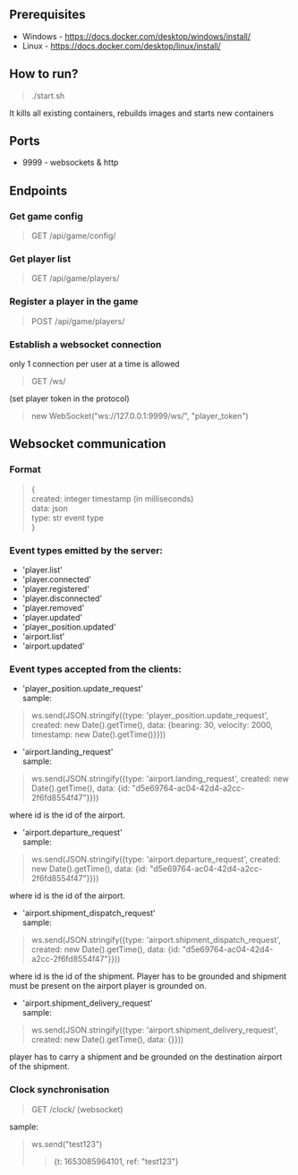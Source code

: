 ## Prerequisites

- Windows - https://docs.docker.com/desktop/windows/install/
- Linux - https://docs.docker.com/desktop/linux/install/ 

## How to run?

> ./start.sh
>
It kills all existing containers, rebuilds images and starts new containers

## Ports
* 9999 - websockets & http

## Endpoints

### Get game config
> GET /api/game/config/

### Get player list
> GET /api/game/players/

### Register a player in the game
> POST /api/game/players/

### Establish a websocket connection 
only 1 connection per user at a time is allowed
> GET /ws/

(set player token in the protocol)
> new WebSocket("ws://127.0.0.1:9999/ws/", "player_token")

## Websocket communication

### Format
> {<br>
> created: integer timestamp (in milliseconds)<br>
> data: json<br>
> type: str event type<br>
> }

### Event types emitted by the server:
* 'player.list'
* 'player.connected'
* 'player.registered'
* 'player.disconnected'
* 'player.removed'
* 'player.updated'
* 'player_position.updated'
* 'airport.list'
* 'airport.updated'

### Event types accepted from the clients:
* 'player_position.update_request'<br>
sample:
> ws.send(JSON.stringify({type: 'player_position.update_request', created: new Date().getTime(), data: {bearing: 30, velocity: 2000, timestamp: new Date().getTime()}}))

* 'airport.landing_request'<br>
sample:
> ws.send(JSON.stringify({type: 'airport.landing_request', created: new Date().getTime(), data: {id: "d5e69764-ac04-42d4-a2cc-2f6fd8554f47"}}))

where id is the id of the airport.

* 'airport.departure_request'<br>
sample:
> ws.send(JSON.stringify({type: 'airport.departure_request', created: new Date().getTime(), data: {id: "d5e69764-ac04-42d4-a2cc-2f6fd8554f47"}}))

where id is the id of the airport.


* 'airport.shipment_dispatch_request'<br>
sample:
> ws.send(JSON.stringify({type: 'airport.shipment_dispatch_request', created: new Date().getTime(), data: {id: "d5e69764-ac04-42d4-a2cc-2f6fd8554f47"}}))

where id is the id of the shipment. Player has to be grounded and shipment must be present on the airport player is grounded on.


* 'airport.shipment_delivery_request'<br>
sample:
> ws.send(JSON.stringify({type: 'airport.shipment_delivery_request', created: new Date().getTime(), data: {}}))

player has to carry a shipment and be grounded on the destination airport of the shipment.


### Clock synchronisation
> GET /clock/ (websocket)

sample:
> ws.send("test123")
> > {t: 1653085964101, ref: "test123"}
